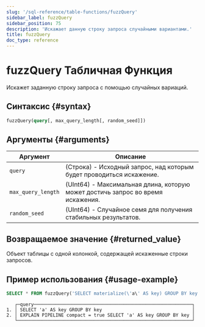 ```yaml
---
slug: '/sql-reference/table-functions/fuzzQuery'
sidebar_label: fuzzQuery
sidebar_position: 75
description: 'Искажает данную строку запроса случайными вариантами.'
title: fuzzQuery
doc_type: reference
---
```

# fuzzQuery Табличная Функция

Искажет заданную строку запроса с помощью случайных вариаций.

## Синтаксис {#syntax}

```sql
fuzzQuery(query[, max_query_length[, random_seed]])
```

## Аргументы {#arguments}

| Аргумент           | Описание                                                                    |
|--------------------|----------------------------------------------------------------------------|
| `query`            | (Строка) - Исходный запрос, над которым будет проводиться искажение.      |
| `max_query_length` | (UInt64) - Максимальная длина, которую может достичь запрос во время искажения. |
| `random_seed`      | (UInt64) - Случайное семя для получения стабильных результатов.             |

## Возвращаемое значение {#returned_value}

Объект таблицы с одной колонкой, содержащей искаженные строки запросов.

## Пример использования {#usage-example}

```sql
SELECT * FROM fuzzQuery('SELECT materialize(\'a\' AS key) GROUP BY key') LIMIT 2;
```

```response
   ┌─query──────────────────────────────────────────────────────────┐
1. │ SELECT 'a' AS key GROUP BY key                                 │
2. │ EXPLAIN PIPELINE compact = true SELECT 'a' AS key GROUP BY key │
   └────────────────────────────────────────────────────────────────┘
```